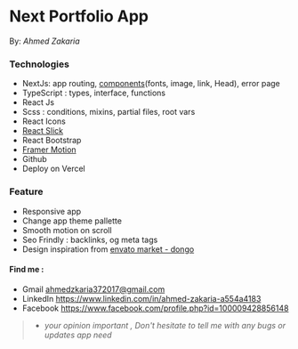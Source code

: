 
# <h1> Next Portfolio App </h1>

By: *Ahmed Zakaria*



### Technologies
  * NextJs: app routing, [components](https://nextjs.org/docs/pages/api-reference/components)(fonts, image, link, Head), error page
  * TypeScript : types, interface, functions
  * React Js
  * Scss : conditions, mixins, partial files, root vars
  * React Icons
  * [React Slick](https://react-slick.neostack.com/)
  * React Bootstrap
  * [Framer Motion](https://www.framer.com/motion/)
  * Github
  * Deploy on Vercel



### Feature
  * Responsive app
  * Change app theme pallette
  * Smooth motion on scroll
  * Seo Frindly : backlinks, og meta tags
  * Design inspiration from [envato market - dongo](https://themeforest.net/item/dongo-vcard-resume-cv-template/26514199)



#### Find me :
  - Gmail     ahmedzkaria372017@gmail.com 
  - LinkedIn  https://www.linkedin.com/in/ahmed-zakaria-a554a4183
  - Facebook  https://www.facebook.com/profile.php?id=100009428856148 
      
    
> - *your opinion important , Don't hesitate to tell me with any bugs or updates app need*
